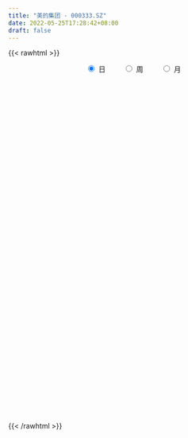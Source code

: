 ```yaml
---
title: "美的集团 - 000333.SZ"
date: 2022-05-25T17:28:42+08:00
draft: false
---
```

{{< rawhtml >}}
    <div style="text-align: center">
        <label style="padding: 1rem;"><input style="margin-right: .5rem" type="radio" name="period" value="D" checked onclick="period_change(this)">日</label>
        <label style="padding: 1rem;"><input style="margin-right: .5rem" type="radio" name="period" value="W" onclick="period_change(this)">周</label>
        <label style="padding: 1rem;"><input style="margin-right: .5rem" type="radio" name="period" value="M" onclick="period_change(this)">月</label>
    </div>
    <div id="chart" style="height: 700px;"></div> 
    <script type="text/javascript">
        const D_v = [304811.13,418092.3,268555.15,225052.69,735330.9300000001,502224.28,360149.44,417467.44,360381.91,296156.6,387415.14,523951.01,473370.82,342846.54,416690.46,283066.03,277274.99,320893.44,251380.05,320755.63,465213.67,445900.3,449701.85,299292.38,388178.63,477386.43,410341.69,434043.58,287028.16,412552.01,306845.68,349799.11,284444.13,446417.83,403184.36,780811.02,410636.62,559597.61,359770.37,290798.3,404955.49,474532.41,334055.15,319702.43,456910.25,305611.68,230947.8,515186.57,428837.59,424513.36,570128.8100000001,618698.75,477829.07,392712.65,419778.74,544452.6,899927.6800000001,426362.29,453382.68,344817.66,513619.21,323715.45,285607.14,305392.65,303013.04,663055.8199999999,414103.11,326173.17,328662.21,301298.22,242164.01,387440.22,253518.79,305609.14,245560.8,453444.2,319641.02,541204.72,427612.83,286807.84,396106.16,389370.22,266823.59,223508.46,210795.81,212937.72,307033.35,396306.58,294662.22,260977.37,239677.87,199430.38,273724.09,332664.6,347514.38,295308.2,218791.16,416133.73,234492.47,215990.19,160558.9,162333.58,204251.07,219018.73,181044.97,302766.09,205973.02,819479.36,430581.06,396448.1,678497.0,277978.6,282021.16,748110.6899999999,339795.98,221362.9,236740.66,186306.32,149609.96,227670.37,237357.91,363320.28,266143.92,214973.17,211401.9,143903.3,194134.31,251029.95,229662.39,224157.18,252709.93,181103.45,140483.78,200021.0,195436.71,180101.01,172928.4,217091.79,281560.18,459961.0,244486.18,587205.74,297742.71,543929.76,253301.23,165669.27,153603.53,204678.41,206579.79,317596.6,224831.08,196541.81,163774.82,275623.36,512720.47,215842.58,218290.08,216733.93,310408.01,613699.22,341889.49,437220.85,352521.63,336945.29,384641.29,267325.85,209969.9,203811.36,213077.18,404010.59,506621.97,302262.21,169130.71,251851.51,179965.04,258965.59,269219.24,212957.84,252227.89,308211.3,400938.08,263156.15,198336.4,226625.61,189392.58,177123.19,153925.11,107090.58,363014.46,195985.6,418996.69,224170.97,483623.95,406334.96,247869.34,262305.56,305204.27,476452.42,577686.7,562758.0699999999,473628.69,356389.96,319186.08,499267.66,529457.8100000001,522664.37,368393.05,306417.15,194039.69,243737.29,236786.7,252163.69,215852.82,252429.58,339002.53,251335.97,457751.7,307531.72,269420.29,226827.29,338124.28,297174.87,211986.59,427416.64,212421.1,154682.05,168494.54,216628.22,279999.54,244698.29,325600.68,632045.89,375710.41,252589.16,575241.01,467907.22,212169.98,215296.84,300571.37,359115.06,225790.89,244320.11,286645.01,228313.67,222697.49,201958.9,266084.69,557831.04,263462.72,221974.39]
const D_histogram = [0.0,0.122625641,0.1577413924,0.1389343555,0.3297420439,0.4835230213,0.5924182301,0.693026728,0.7797050431,0.7587445969,0.6108733502,0.3798096139,0.1516475794,0.0467175614,-0.1336488614,-0.2641074432,-0.4037071963,-0.5286729222,-0.6156506319,-0.6575392421,-0.7446917164,-0.8131054192,-0.7035139192,-0.6970920141,-0.6341054376,-0.6740916274,-0.7060635419,-0.5631628791,-0.4355638542,-0.3270808729,-0.2310535946,-0.2615742186,-0.263279172,-0.1211509574,-0.1519541998,-0.3376878625,-0.3987863194,-0.2902238477,-0.2188350687,-0.2001548306,-0.0682537136,0.1661437446,0.2670465215,0.276464745,0.1865750802,0.160619815,0.113828792,-0.0133895101,-0.0611504703,-0.1617651707,-0.3498530909,-0.645927929,-0.6633947973,-0.6225087892,-0.5336474612,-0.2675484127,0.2411663473,0.5065026797,0.6578371751,0.7627465179,0.9378949983,1.0347060492,0.9920204543,0.8561341087,0.7754934506,0.903609045,0.836619686,0.820616705,0.6019668998,0.43359425,0.2120368581,0.0499620397,-0.145581801,-0.3432245385,-0.4614785333,-0.6305741813,-0.7038104117,-0.5117712381,-0.3608360955,-0.1910617067,0.0605520974,0.2748283964,0.3772619667,0.3778380227,0.3826034717,0.2740011128,0.0272966593,-0.2522537662,-0.4516463086,-0.4055206912,-0.4935440755,-0.4754771888,-0.4099236621,-0.2475473009,-0.0279648534,0.1158323916,0.1615690103,0.3709063505,0.3952739658,0.4266104622,0.3856713858,0.2847440354,0.2619017214,0.1450123567,0.0796341125,-0.0823147902,-0.0778586593,0.2356954816,0.2843938095,0.1460156611,-0.1435404911,-0.2481407894,-0.2607597601,0.0018710953,0.0377927117,-0.03780483,0.0051817418,0.0327991018,0.0275628286,-0.0701677529,-0.0916771688,0.0559010831,0.152901347,0.2242540802,0.2714508296,0.2448928859,0.0918925472,-0.0259728477,-0.1047294414,-0.1820477413,-0.1799679798,-0.2356737446,-0.28074501,-0.3359316681,-0.3778454104,-0.3592419713,-0.3539181043,-0.3666008769,-0.2620723021,-0.0730057542,0.0380492102,0.2519292484,0.3557368653,0.4717308574,0.3999451583,0.2898955523,0.2088343702,0.0380350443,-0.0129412392,0.0847246026,0.1330355623,0.1769322081,0.2121667653,0.2779320668,0.4378863612,0.4368951011,0.4055582601,0.3495380102,0.3886767125,0.4436783094,0.3643290936,0.4651148737,0.4950492259,0.3362025365,0.1227518241,-0.1548572742,-0.3531129583,-0.4042799072,-0.4081522193,-0.2753105929,0.0300581817,0.1339259325,0.1619061259,0.0830497863,0.0617902547,-0.0723665963,-0.2656204015,-0.2860678351,-0.3177332494,-0.1823762293,-0.2827791312,-0.3061494009,-0.3833370167,-0.4784872946,-0.43586615,-0.4549140173,-0.3982603765,-0.3619528522,-0.4817896066,-0.5108722679,-0.6392890624,-0.6941423499,-0.7762874154,-0.6773717744,-0.6613415891,-0.6225669092,-0.6224805819,-0.7741408116,-0.9895001345,-1.0710577162,-1.0881996604,-0.9875598048,-1.020337982,-1.1071690892,-0.9093740337,-0.5976364541,-0.3258262448,-0.1340293356,0.0348822013,0.1352049634,0.1971811921,0.163139344,0.1469091246,0.0874756774,0.2272413321,0.3340449392,0.5159366581,0.619947544,0.635093639,0.6139975202,0.4677836907,0.5082086394,0.4740755973,0.586649192,0.6422620648,0.5933380563,0.5317970035,0.4981852042,0.368471823,0.3421134295,0.1998957798,-0.0960089021,-0.1795879253,-0.1974086314,0.0590289463,0.3333900223,0.4691876048,0.4244324973,0.4006299716,0.380083943,0.2966957752,0.3186515249,0.2720168324,0.3118509937,0.2786387686,0.1975575663,0.2108885379,0.0480049156,-0.0847948204,-0.1832874168]
const D_fast = [0.0,0.1532820513,0.2278331507,0.2437597027,0.517002902,0.7916646349,1.0486644012,1.3225295811,1.604134157,1.77285986,1.7777069508,1.6415956179,1.4513454783,1.3580948507,1.1443162125,0.9478307699,0.7073042178,0.4501702613,0.2092798936,0.0030064729,-0.2703189306,-0.5420089882,-0.6082959679,-0.7761470664,-0.8716868493,-1.0801959459,-1.2886837459,-1.2865738029,-1.2678657415,-1.2411529784,-1.2028890988,-1.2988032774,-1.3663280239,-1.2544875486,-1.3232793409,-1.5934349692,-1.754230006,-1.7182234963,-1.7015434844,-1.7329019539,-1.6180642653,-1.342130871,-1.1744664637,-1.0959320539,-1.1391779488,-1.1249782601,-1.1433120851,-1.2738777647,-1.3369263426,-1.4779823356,-1.7535335286,-2.2110903489,-2.3944059165,-2.5091471057,-2.553697643,-2.3544856977,-1.7854793509,-1.3935173486,-1.0777235594,-0.7821275871,-0.3725053571,-0.0170177939,0.1883017247,0.2664489063,0.3796816109,0.7336994665,0.875865029,1.0650162243,0.996858144,0.9368840567,0.7683358793,0.6187515708,0.3868122799,0.1033634077,-0.1302602204,-0.4569994137,-0.7061882471,-0.6420918829,-0.5813657642,-0.4593568021,-0.1926049736,0.0903784244,0.2871274865,0.382163048,0.482579365,0.4424772843,0.2025969957,-0.1400168714,-0.452320991,-0.5075755463,-0.7189849496,-0.8197873601,-0.8567147488,-0.7562252129,-0.5436339787,-0.3708786359,-0.2847497646,0.0173141632,0.14050027,0.278489382,0.3339681519,0.3042268104,0.3468599268,0.2662236513,0.2207539351,0.0382263349,0.023217801,0.3956958123,0.5154925925,0.4136183594,0.0881770844,-0.0784584112,-0.1562673219,0.1068313073,0.1522011016,0.0671523524,0.1114343596,0.1472514952,0.148905929,0.0336334093,-0.0107952988,0.1507582239,0.2859838246,0.4134000779,0.5284595347,0.5631248124,0.4330976105,0.3087390037,0.2038000496,0.0809698144,0.038057581,-0.07656662,-0.1918241378,-0.330993713,-0.4673688078,-0.5385758616,-0.6217315206,-0.7260645126,-0.6870540132,-0.5162389039,-0.395671637,-0.1188092867,0.0739325466,0.307859253,0.3360598435,0.2984841256,0.269631536,0.1083409711,0.0541293779,0.1729763703,0.2545462206,0.3426759184,0.430952167,0.5662004851,0.8356263699,0.9438588851,1.0139116091,1.0452758618,1.1815837422,1.3475049164,1.359237974,1.5763024725,1.7299991312,1.6552030759,1.4724403195,1.1561169027,0.869582979,0.7173460533,0.6114356863,0.6754496645,0.9883329846,1.1256822184,1.1941389433,1.1360450504,1.1302330824,0.9779845823,0.7183256767,0.6263612843,0.5152625577,0.6050255205,0.4339278359,0.3340202159,0.1609983459,-0.0537737556,-0.1201191485,-0.2528955201,-0.2958069734,-0.3499876623,-0.5902718183,-0.7470725466,-1.0353116067,-1.2637004817,-1.539917401,-1.6103447036,-1.7596499156,-1.8765169629,-2.0320507811,-2.3772462138,-2.8399805703,-3.189302581,-3.4784944403,-3.6247445359,-3.9126072086,-4.2762305881,-4.305779041,-4.1434505749,-3.9530969268,-3.7948073515,-3.6171752643,-3.4830512614,-3.3717797347,-3.3650367467,-3.344539685,-3.3821042128,-3.1855282251,-2.9952133832,-2.6843374998,-2.4253397279,-2.2514202231,-2.1190169618,-2.1482848687,-1.9808077602,-1.8964219029,-1.6371860102,-1.4210076212,-1.3215971156,-1.2501889176,-1.1592544158,-1.1968498413,-1.1376798774,-1.2299235822,-1.5498304896,-1.6783064941,-1.7454793581,-1.4742845438,-1.1165759622,-0.8634814785,-0.8021284617,-0.7257734945,-0.6512985373,-0.6605127613,-0.5588941305,-0.5375246148,-0.4197277051,-0.383280238,-0.4149720488,-0.3489189427,-0.499801336,-0.6537997771,-0.7981142278]
const D_slow = [0.0,0.0306564103,0.0700917583,0.1048253472,0.1872608582,0.3081416135,0.456246171,0.6295028531,0.8244291138,1.0141152631,1.1668336006,1.2617860041,1.2996978989,1.3113772893,1.2779650739,1.2119382131,1.111011414,0.9788431835,0.8249305255,0.660545715,0.4743727859,0.2710964311,0.0952179513,-0.0790550523,-0.2375814117,-0.4061043185,-0.582620204,-0.7234109238,-0.8323018873,-0.9140721055,-0.9718355042,-1.0372290588,-1.1030488518,-1.1333365912,-1.1713251411,-1.2557471068,-1.3554436866,-1.4279996485,-1.4827084157,-1.5327471233,-1.5498105517,-1.5082746156,-1.4415129852,-1.372396799,-1.3257530289,-1.2855980752,-1.2571408772,-1.2604882547,-1.2757758723,-1.3162171649,-1.4036804377,-1.5651624199,-1.7310111192,-1.8866383165,-2.0200501818,-2.086937285,-2.0266456982,-1.9000200283,-1.7355607345,-1.544874105,-1.3104003554,-1.0517238431,-0.8037187296,-0.5896852024,-0.3958118397,-0.1699095785,0.039245343,0.2443995193,0.3948912442,0.5032898067,0.5562990212,0.5687895311,0.5323940809,0.4465879463,0.3312183129,0.1735747676,-0.0023778353,-0.1303206449,-0.2205296687,-0.2682950954,-0.2531570711,-0.184449972,-0.0901344803,0.0043250254,0.0999758933,0.1684761715,0.1753003363,0.1122368948,-0.0006746824,-0.1020548552,-0.225440874,-0.3443101713,-0.4467910868,-0.508677912,-0.5156691253,-0.4867110275,-0.4463187749,-0.3535921873,-0.2547736958,-0.1481210803,-0.0517032338,0.019482775,0.0849582054,0.1212112946,0.1411198227,0.1205411251,0.1010764603,0.1600003307,0.2310987831,0.2676026983,0.2317175756,0.1696823782,0.1044924382,0.104960212,0.1144083899,0.1049571824,0.1062526179,0.1144523933,0.1213431005,0.1038011622,0.08088187,0.0948571408,0.1330824776,0.1891459976,0.257008705,0.3182319265,0.3412050633,0.3347118514,0.308529491,0.2630175557,0.2180255608,0.1591071246,0.0889208721,0.0049379551,-0.0895233975,-0.1793338903,-0.2678134164,-0.3594636356,-0.4249817111,-0.4432331497,-0.4337208471,-0.370738535,-0.2818043187,-0.1638716044,-0.0638853148,0.0085885733,0.0607971658,0.0703059269,0.0670706171,0.0882517677,0.1215106583,0.1657437103,0.2187854017,0.2882684184,0.3977400087,0.5069637839,0.608353349,0.6957378515,0.7929070297,0.903826607,0.9949088804,1.1111875988,1.2349499053,1.3190005394,1.3496884954,1.3109741769,1.2226959373,1.1216259605,1.0195879057,0.9507602574,0.9582748029,0.991756286,1.0322328175,1.052995264,1.0684428277,1.0503511786,0.9839460783,0.9124291195,0.8329958071,0.7874017498,0.716706967,0.6401696168,0.5443353626,0.4247135389,0.3157470015,0.2020184971,0.102453403,0.01196519,-0.1084822117,-0.2362002787,-0.3960225443,-0.5695581318,-0.7636299856,-0.9329729292,-1.0983083265,-1.2539500538,-1.4095701992,-1.6031054021,-1.8504804358,-2.1182448648,-2.3902947799,-2.6371847311,-2.8922692266,-3.1690614989,-3.3964050073,-3.5458141208,-3.627270682,-3.6607780159,-3.6520574656,-3.6182562248,-3.5689609268,-3.5281760908,-3.4914488096,-3.4695798902,-3.4127695572,-3.3292583224,-3.2002741579,-3.0452872719,-2.8865138621,-2.7330144821,-2.6160685594,-2.4890163995,-2.3704975002,-2.2238352022,-2.063269686,-1.9149351719,-1.7819859211,-1.65743962,-1.5653216643,-1.4797933069,-1.429819362,-1.4538215875,-1.4987185688,-1.5480707267,-1.5333134901,-1.4499659845,-1.3326690833,-1.226560959,-1.1264034661,-1.0313824803,-0.9572085365,-0.8775456553,-0.8095414472,-0.7315786988,-0.6619190066,-0.6125296151,-0.5598074806,-0.5478062517,-0.5690049568,-0.614826811]
const D_data = [['2021-05-14', 73.8188, 74.9364, 72.1719, 75.0639],['2021-05-17', 75.4854, 76.8579, 75.3678, 77.7892],['2021-05-18', 78.2303, 76.3089, 75.6815, 78.4264],['2021-05-19', 75.5344, 75.8089, 74.9952, 76.2305],['2021-05-20', 77.4461, 79.1126, 76.0442, 79.2695],['2021-05-21', 79.5048, 79.9459, 79.2793, 81.4654],['2021-05-24', 81.0047, 80.5831, 79.3577, 81.3674],['2021-05-25', 81.338, 81.6419, 80.7204, 82.5438],['2021-05-26', 82.2497, 82.6712, 80.8282, 83.3182],['2021-05-27', 83.3182, 82.2497, 81.7889, 83.3575],['2021-05-28', 81.6419, 80.9066, 80.3871, 81.6517],['2021-05-31', 81.0733, 79.4067, 78.1715, 81.0733],['2021-06-01', 79.3185, 78.5931, 77.7598, 79.3185],['2021-06-02', 79.4, 79.5, 78.5, 79.5],['2021-06-03', 79.5, 77.93, 77.48, 79.84],['2021-06-04', 77.41, 77.73, 76.53, 78.5],['2021-06-07', 77.75, 76.78, 76.15, 77.77],['2021-06-08', 76.9, 76.02, 75.63, 77.3],['2021-06-09', 76.27, 75.59, 75.2, 76.62],['2021-06-10', 75.7, 75.4, 74.9, 75.94],['2021-06-11', 75.4, 74.0, 73.51, 75.6],['2021-06-15', 73.87, 73.24, 72.0, 74.5],['2021-06-16', 73.9, 75.0, 73.2, 75.26],['2021-06-17', 75.2, 73.46, 73.3, 75.33],['2021-06-18', 73.33, 73.8, 72.16, 74.21],['2021-06-21', 73.82, 72.0, 71.17, 73.83],['2021-06-22', 71.9, 71.28, 70.88, 72.88],['2021-06-23', 71.21, 73.17, 70.7, 73.29],['2021-06-24', 74.5, 73.2, 72.71, 74.5],['2021-06-25', 73.57, 73.17, 72.58, 73.78],['2021-06-28', 73.18, 73.21, 72.5, 73.9],['2021-06-29', 73.78, 71.46, 71.24, 73.8],['2021-06-30', 71.1, 71.37, 70.85, 71.9],['2021-07-01', 71.3, 73.24, 70.56, 73.39],['2021-07-02', 72.63, 71.1, 70.66, 72.75],['2021-07-05', 70.28, 68.2, 66.78, 70.37],['2021-07-06', 67.66, 68.61, 66.81, 69.35],['2021-07-07', 68.95, 70.39, 68.61, 71.95],['2021-07-08', 70.0, 70.0, 68.86, 70.79],['2021-07-09', 69.55, 69.2, 68.71, 70.58],['2021-07-12', 69.64, 70.7, 68.92, 71.5],['2021-07-13', 70.78, 72.8, 70.58, 73.33],['2021-07-14', 72.45, 72.0, 71.56, 72.8],['2021-07-15', 72.0, 71.17, 70.61, 72.35],['2021-07-16', 71.3, 69.7, 68.8, 71.3],['2021-07-19', 69.79, 70.14, 68.6, 70.3],['2021-07-20', 69.66, 69.61, 69.01, 70.22],['2021-07-21', 69.72, 67.99, 67.81, 69.92],['2021-07-22', 67.99, 68.3, 66.98, 69.89],['2021-07-23', 68.3, 66.96, 66.51, 68.88],['2021-07-26', 65.58, 64.68, 63.87, 66.07],['2021-07-27', 64.67, 61.4, 61.4, 64.98],['2021-07-28', 61.4, 63.28, 61.11, 63.8],['2021-07-29', 64.5, 63.3, 62.63, 64.5],['2021-07-30', 63.09, 63.51, 61.96, 64.08],['2021-08-02', 63.5, 66.08, 62.58, 66.66],['2021-08-03', 65.5, 70.92, 65.18, 72.26],['2021-08-04', 70.4, 69.99, 69.73, 71.68],['2021-08-05', 69.45, 69.9, 69.09, 71.61],['2021-08-06', 70.0, 70.35, 68.05, 71.05],['2021-08-09', 69.6, 72.47, 69.37, 73.5],['2021-08-10', 72.1, 72.85, 70.83, 72.85],['2021-08-11', 72.34, 71.93, 71.87, 73.55],['2021-08-12', 71.5, 70.92, 70.6, 72.47],['2021-08-13', 70.92, 71.61, 69.8, 71.98],['2021-08-16', 71.61, 74.99, 71.45, 75.45],['2021-08-17', 74.98, 73.4, 73.11, 75.5],['2021-08-18', 73.39, 74.5, 72.7, 75.0],['2021-08-19', 74.96, 71.94, 71.87, 75.28],['2021-08-20', 70.99, 72.0, 69.79, 72.49],['2021-08-23', 71.7, 70.61, 70.13, 72.55],['2021-08-24', 70.2, 70.5, 68.18, 71.15],['2021-08-25', 70.1, 69.15, 69.0, 70.7],['2021-08-26', 69.14, 67.93, 67.51, 69.65],['2021-08-27', 67.93, 67.8, 67.38, 68.98],['2021-08-30', 67.95, 65.98, 65.31, 68.11],['2021-08-31', 65.9, 66.0, 65.26, 67.89],['2021-09-01', 66.51, 69.15, 65.18, 69.85],['2021-09-02', 69.58, 69.19, 67.85, 69.58],['2021-09-03', 68.97, 70.04, 68.2, 70.13],['2021-09-06', 70.12, 72.12, 70.11, 73.24],['2021-09-07', 72.7, 73.02, 71.81, 73.93],['2021-09-08', 73.0, 72.72, 72.21, 73.65],['2021-09-09', 72.72, 72.02, 71.23, 73.35],['2021-09-10', 72.02, 72.4, 71.1, 73.0],['2021-09-13', 72.32, 70.98, 70.73, 72.69],['2021-09-14', 71.0, 68.43, 68.21, 71.4],['2021-09-15', 68.01, 66.52, 65.8, 68.42],['2021-09-16', 66.52, 65.95, 65.8, 67.18],['2021-09-17', 66.36, 68.26, 66.09, 68.28],['2021-09-22', 67.0, 66.08, 65.88, 67.3],['2021-09-23', 66.76, 66.79, 66.0, 67.1],['2021-09-24', 66.5, 67.2, 66.09, 68.2],['2021-09-27', 67.19, 68.7, 66.77, 70.39],['2021-09-28', 68.07, 70.27, 67.31, 70.5],['2021-09-29', 69.95, 70.27, 69.28, 70.9],['2021-09-30', 70.27, 69.6, 69.5, 71.13],['2021-10-08', 70.2, 72.5, 69.75, 72.58],['2021-10-11', 72.7, 71.08, 71.08, 73.1],['2021-10-12', 71.11, 71.62, 70.08, 72.58],['2021-10-13', 72.0, 71.0, 70.25, 72.22],['2021-10-14', 71.03, 70.13, 69.65, 71.62],['2021-10-15', 71.0, 71.0, 70.36, 71.78],['2021-10-18', 71.0, 69.62, 69.0, 71.0],['2021-10-19', 69.31, 69.88, 69.05, 70.46],['2021-10-20', 70.0, 68.07, 68.02, 70.5],['2021-10-21', 68.28, 69.68, 68.04, 69.79],['2021-10-22', 69.97, 74.5, 69.95, 75.0],['2021-10-25', 73.99, 72.4, 71.6, 74.3],['2021-10-26', 71.75, 70.02, 70.02, 71.98],['2021-10-27', 69.06, 67.0, 67.0, 69.45],['2021-10-28', 66.5, 68.12, 66.04, 68.35],['2021-10-29', 67.43, 68.77, 67.3, 69.5],['2021-11-01', 71.27, 72.81, 70.65, 73.92],['2021-11-02', 72.81, 70.81, 70.38, 73.39],['2021-11-03', 70.03, 69.32, 69.32, 71.5],['2021-11-04', 70.0, 70.72, 69.49, 71.24],['2021-11-05', 70.31, 70.75, 69.79, 71.81],['2021-11-08', 70.63, 70.44, 69.8, 70.96],['2021-11-09', 70.35, 69.0, 68.37, 70.35],['2021-11-10', 68.69, 69.58, 68.02, 69.8],['2021-11-11', 69.19, 72.04, 68.9, 72.36],['2021-11-12', 71.88, 72.17, 71.6, 73.88],['2021-11-15', 72.0, 72.48, 71.5, 73.0],['2021-11-16', 73.0, 72.73, 72.39, 73.5],['2021-11-17', 72.25, 72.11, 71.52, 73.2],['2021-11-18', 71.83, 70.22, 69.98, 71.84],['2021-11-19', 70.22, 70.0, 69.31, 70.5],['2021-11-22', 69.73, 69.95, 69.5, 70.28],['2021-11-23', 69.94, 69.47, 69.02, 69.94],['2021-11-24', 70.15, 70.15, 69.02, 70.37],['2021-11-25', 70.0, 69.14, 69.08, 70.0],['2021-11-26', 69.0, 68.81, 68.58, 69.45],['2021-11-29', 67.99, 68.17, 67.72, 68.58],['2021-11-30', 67.86, 67.78, 67.67, 69.15],['2021-12-01', 67.67, 68.16, 67.2, 68.2],['2021-12-02', 67.38, 67.74, 67.11, 67.97],['2021-12-03', 67.71, 67.16, 66.68, 67.71],['2021-12-06', 67.16, 68.57, 67.11, 68.78],['2021-12-07', 69.1, 70.23, 69.1, 70.4],['2021-12-08', 70.39, 69.99, 69.0, 70.45],['2021-12-09', 71.5, 72.22, 70.88, 72.75],['2021-12-10', 71.66, 71.9, 70.7, 72.4],['2021-12-13', 72.75, 72.95, 72.52, 75.27],['2021-12-14', 72.25, 71.05, 71.05, 72.48],['2021-12-15', 70.99, 70.35, 70.18, 71.41],['2021-12-16', 70.45, 70.4, 69.82, 70.88],['2021-12-17', 70.09, 68.7, 68.7, 70.26],['2021-12-20', 68.88, 69.62, 68.81, 70.34],['2021-12-21', 69.61, 71.65, 69.5, 72.13],['2021-12-22', 71.45, 71.53, 70.03, 71.9],['2021-12-23', 71.09, 71.87, 71.0, 72.87],['2021-12-24', 71.33, 72.16, 70.83, 72.25],['2021-12-27', 72.2, 73.05, 71.9, 74.0],['2021-12-28', 73.05, 75.18, 73.05, 75.46],['2021-12-29', 75.0, 74.01, 73.75, 75.55],['2021-12-30', 74.0, 73.96, 73.18, 74.5],['2021-12-31', 73.9, 73.81, 72.78, 74.44],['2022-01-04', 74.0, 75.36, 73.6, 75.5],['2022-01-05', 75.4, 76.27, 74.74, 79.83],['2022-01-06', 75.81, 74.98, 74.8, 78.19],['2022-01-07', 75.48, 77.78, 75.01, 78.48],['2022-01-10', 78.2, 77.8, 77.0, 80.88],['2022-01-11', 77.02, 75.6, 75.5, 78.82],['2022-01-12', 76.09, 74.28, 73.03, 76.32],['2022-01-13', 74.58, 72.32, 72.2, 75.36],['2022-01-14', 72.1, 72.0, 71.4, 72.85],['2022-01-17', 72.1, 73.03, 71.72, 73.44],['2022-01-18', 72.81, 73.3, 72.02, 73.68],['2022-01-19', 73.7, 75.23, 73.46, 76.19],['2022-01-20', 75.19, 78.62, 75.11, 78.8],['2022-01-21', 78.12, 77.41, 76.63, 78.82],['2022-01-24', 76.8, 77.08, 76.5, 79.03],['2022-01-25', 76.8, 75.85, 75.22, 78.8],['2022-01-26', 76.47, 76.51, 75.54, 77.53],['2022-01-27', 75.75, 74.82, 74.51, 76.77],['2022-01-28', 74.83, 73.2, 73.03, 76.0],['2022-02-07', 74.5, 74.7, 73.38, 75.64],['2022-02-08', 74.4, 74.3, 73.0, 74.9],['2022-02-09', 74.6, 76.59, 73.9, 77.07],['2022-02-10', 76.1, 73.65, 73.5, 76.61],['2022-02-11', 73.15, 74.14, 72.48, 74.6],['2022-02-14', 73.5, 73.0, 71.6, 73.53],['2022-02-15', 72.72, 72.03, 71.9, 73.3],['2022-02-16', 72.18, 73.3, 71.8, 73.49],['2022-02-17', 73.01, 72.27, 72.11, 73.8],['2022-02-18', 71.79, 73.0, 71.31, 73.14],['2022-02-21', 72.8, 72.7, 72.0, 72.82],['2022-02-22', 72.1, 70.17, 69.25, 72.15],['2022-02-23', 70.05, 70.48, 69.7, 70.64],['2022-02-24', 69.52, 68.3, 67.46, 69.76],['2022-02-25', 68.75, 68.12, 67.81, 68.95],['2022-02-28', 67.5, 66.72, 65.5, 67.62],['2022-03-01', 66.61, 68.33, 65.68, 68.39],['2022-03-02', 67.5, 66.92, 66.2, 67.5],['2022-03-03', 67.25, 66.67, 65.95, 67.25],['2022-03-04', 65.95, 65.6, 65.09, 66.33],['2022-03-07', 64.58, 62.51, 62.04, 64.58],['2022-03-08', 61.9, 59.76, 59.7, 63.0],['2022-03-09', 59.28, 59.52, 56.61, 60.01],['2022-03-10', 61.21, 58.87, 58.12, 61.39],['2022-03-11', 58.3, 59.38, 57.33, 59.67],['2022-03-14', 58.02, 56.69, 56.69, 59.09],['2022-03-15', 56.2, 54.4, 54.28, 57.23],['2022-03-16', 56.2, 56.99, 54.25, 57.31],['2022-03-17', 59.44, 58.7, 57.61, 59.68],['2022-03-18', 58.7, 58.9, 57.65, 59.01],['2022-03-21', 59.03, 58.45, 58.0, 59.55],['2022-03-22', 58.1, 58.58, 58.02, 58.94],['2022-03-23', 58.73, 58.0, 57.93, 58.86],['2022-03-24', 57.5, 57.58, 57.11, 57.82],['2022-03-25', 57.59, 56.09, 56.05, 57.92],['2022-03-28', 55.87, 55.8, 54.8, 56.16],['2022-03-29', 56.11, 54.65, 54.46, 56.23],['2022-03-30', 54.99, 57.0, 54.95, 57.0],['2022-03-31', 56.9, 57.0, 56.22, 57.2],['2022-04-01', 56.5, 58.6, 55.81, 59.24],['2022-04-06', 58.05, 58.41, 57.9, 59.18],['2022-04-07', 57.65, 57.7, 57.61, 59.12],['2022-04-08', 57.7, 57.33, 56.84, 57.92],['2022-04-11', 57.45, 55.36, 55.27, 57.47],['2022-04-12', 55.74, 57.44, 55.29, 57.5],['2022-04-13', 56.98, 56.57, 56.43, 57.45],['2022-04-14', 57.02, 58.72, 57.02, 59.08],['2022-04-15', 58.32, 58.65, 58.16, 59.3],['2022-04-18', 58.5, 57.57, 57.53, 58.5],['2022-04-19', 57.65, 57.3, 57.06, 58.15],['2022-04-20', 57.75, 57.56, 57.0, 58.89],['2022-04-21', 57.1, 56.03, 55.6, 57.99],['2022-04-22', 55.6, 56.97, 54.68, 57.52],['2022-04-25', 56.55, 55.07, 55.03, 57.49],['2022-04-26', 55.07, 51.79, 51.51, 55.47],['2022-04-27', 50.73, 53.1, 50.5, 53.35],['2022-04-28', 53.5, 53.28, 52.07, 53.7],['2022-04-29', 54.0, 57.09, 53.28, 57.29],['2022-05-05', 58.05, 58.7, 57.85, 59.38],['2022-05-06', 57.6, 58.2, 57.39, 58.5],['2022-05-09', 57.25, 56.36, 55.77, 57.52],['2022-05-10', 55.23, 56.6, 55.0, 56.89],['2022-05-11', 56.48, 56.68, 56.0, 57.5],['2022-05-12', 56.58, 55.74, 55.28, 56.58],['2022-05-13', 56.52, 57.01, 56.2, 57.17],['2022-05-16', 57.52, 56.2, 55.55, 58.75],['2022-05-17', 56.0, 57.39, 55.7, 57.5],['2022-05-18', 57.5, 56.63, 55.92, 57.67],['2022-05-19', 55.79, 55.82, 55.33, 56.19],['2022-05-20', 55.9, 56.9, 55.36, 57.12],['2022-05-23', 56.35, 54.31, 54.09, 56.5],['2022-05-24', 54.06, 53.79, 53.55, 54.69],['2022-05-25', 53.5, 53.4, 53.0, 53.8]]
const W_v = [2022415.1500000001,1121063.6899999999,2210182.77,2097691.7800000003,2730427.2900000005,2530305.6699999999,2325642.6400000001,1917851.72,1912900.9299999999,1980704.4199999999,1594961.6700000002,1391359.76,1208145.51,1381414.74,1512953.5800000001,1059481.28,1420187.8500000001,1741484.1000000001,1232427.0899999999,1616956.7399999998,1304667.3899999999,1484523.4000000001,1559948.97,2641014.79,1969665.1400000001,2603656.6000000001,1720382.99,1864204.3300000001,1691101.1699999999,1523519.3799999999,1697622.3199999998,1535504.8200000001,1833841.29,1608288.28,1787181.1000000001,1635603.8500000001,3011950.7899999996,853056.5,432028.98,1646644.1800000002,1383374.73,1636289.46,1557492.6099999999,2083428.0799999998,1100574.9099999999,1742115.8799999999,2038303.3800000001,1761284.9399999999,917595.5,1279155.1899999999,1322929.8399999999,1235906.2,1496941.0499999998,1789104.3200000001,2192909.6000000001,1553676.3199999998,1653678.7400000002,3072904.5499999998,1909370.5700000001,1828185.3499999999,2182647.1200000001,2228807.77,2083998.1000000001,1567488.3200000001,1454765.4199999999,1603477.4300000002,1172230.6600000001,3359633.0999999996,1529509.3599999999,1209636.75,1119884.23,916047.15,1371577.8899999999,1942530.2,1281727.51,950725.3900000001,628975.86,1847648.1299999999,1519753.3300000001,1218182.2,1705514.1899999999,1670664.3700000001,1409708.4199999999,2149388.6699999999,2143045.8500000001,2067637.9899999998,1589168.51,1420623.5,2447422.8799999999,2319977.9699999997,1712055.1899999999,1780451.0800000001,907442.39,1381087.2,1524250.7799999998,1417598.23,806992.8400000001,1168466.5699999998,1587674.74,1424787.7,2178763.4700000002,1148530.02,1116575.3900000001,809866.62,1357481.26,1056656.77,1152959.0499999998,999933.34,1248909.6799999999,1691490.72,935686.9099999999,1149239.01,1152260.3899999999,163708.44,1000349.8199999999,1004245.6299999999,821241.97,1956656.8900000001,1505521.8899999999,1378009.3299999998,978202.9500000002,1115592.1200000001,1106648.3799999999,966873.77,1024952.86,900678.4000000001,1014090.3,1343960.9500000002,1073858.51,1486485.55,2195906.25,1603618.1899999999,1562626.3,1729518.0800000001,1678979.5700000001,1720719.5999999999,2381755.5600000001,1779363.9700000002,1261692.6399999999,1228614.3700000001,1646415.26,1030788.6900000002,1013628.79,951941.75,1298653.9199999999,1140938.6699999999,990398.29,950054.6200000001,1176290.9100000001,1315880.3300000001,601263.55,1740982.49,1960046.1699999999,1895052.8199999998,2129753.5899999999,1456057.1699999999,1299577.49,1028315.87,1036992.3400000001,1257417.9199999999,1331912.21,1415706.0599999998,1290571.54,798595.7200000001,629187.46,251587.47,1053192.1500000001,883769.5699999998,1216253.3700000001,2087687.52,1663439.8299999998,1766702.5,1853646.8600000001,1485012.49,1508373.5499999998,1594849.6399999999,1399805.52,1111653.75,1832269.1899999999,1771928.6299999999,1748930.6700000002,1751335.9100000001,1662949.5700000001,1451357.1699999999,1634306.1699999999,3529780.96,2030669.3999999999,2262186.1399999997,1863055.0100000002,1477511.4299999999,1563602.3399999999,1061942.6799999999,1005026.4299999999,1433417.8400000001,1667592.1000000001,928454.6000000001,1730503.6000000001,2149255.3499999996,1821570.5300000003,2039924.8600000001,1635517.7799999998,1583073.1599999997,2021351.8699999999,1790691.1099999999,2401613.9199999999,1990155.7299999997,1905097.0,2479148.0200000005,2668942.9100000001,1731347.4900000002,2033292.5299999998,1434292.9600000002,2028710.6100000001,1486604.24,1471917.2399999998,712832.3400000001,1194278.3399999999,416133.73,977626.21,1728282.1699999999,2065525.9199999997,1732316.5499999998,1244102.4399999999,1015442.6299999999,1028116.73,965578.91,1870955.8099999998,1321182.2,1109324.1000000001,1439210.4199999999,1703217.5699999998,1551403.96,1629783.3100000001,1129132.0899999999,1437491.2600000002,945402.89,1309258.3,1705338.0800000001,2446915.8399999999,2238968.9699999997,1233144.52,1516372.6000000001,803779.3,1487123.48,1064502.6399999999,2161187.1499999999,680077.2,1345094.27,1205699.76,1043268.15]
const W_histogram = [0.0,0.041768661,0.2924971713,0.361618629,0.6988359234,0.7868405032,0.7139852712,0.6556149095,0.5609064116,0.4337639572,0.2078444645,0.0555336746,-0.0833899751,-0.0161650266,-0.0454112902,-0.0632877713,-0.0213280427,0.1157373542,0.1900987449,0.4180746942,0.5246450185,0.729331561,0.8003876485,0.9457342142,0.9828377627,0.9595072393,0.6670287386,0.4151644443,0.3994223634,0.5089686109,0.4563445064,0.5172829389,0.6630105014,0.5353984998,0.6167011364,0.4792515534,-0.1268283921,-0.2485155911,-0.3096933282,-0.4427423285,-0.3216231874,-0.273646105,-0.4607858155,-0.683491381,-0.9042288343,-1.1199665813,-1.2160260287,-1.2176642208,-1.1388611871,-0.8885424189,-0.6907810575,-0.7389132965,-0.6485228809,-0.4181929249,-0.1640882053,-0.1602678397,-0.241928951,-0.5735403109,-0.7309415667,-0.8707233373,-0.8779771023,-1.1517315733,-1.0764107389,-1.1968639431,-1.1864712738,-1.0942751741,-1.0433515342,-0.9010807003,-0.8191318496,-0.5732614881,-0.4943922464,-0.4680141916,-0.4166892593,-0.2636302936,-0.2382154686,-0.247895035,-0.2078716556,0.0231134195,0.325418144,0.5122139837,0.7664015917,0.967634259,1.0831566258,1.2919309501,1.2051869789,1.2258353566,1.2232672055,1.1714447063,1.3730793628,1.2878181592,1.3892628883,1.0354306712,0.9311445512,0.7088536743,0.4653692438,0.3401028086,0.2008807582,0.1773232829,0.2325748258,0.2247506301,0.4002494607,0.4429590255,0.2956398107,0.2208365792,0.1023162723,-0.0894132538,-0.278388006,-0.2827109743,-0.2557063535,-0.1550732719,-0.1070251725,-0.1727962212,-0.304839943,-0.4001464332,-0.3422528449,-0.317901087,-0.2286262356,0.1371877733,0.3912583255,0.3295938768,0.2095690023,0.0216309336,0.0037733578,0.1117174604,0.1220392946,0.0703541424,0.0834723705,0.1771415683,0.2300987058,-0.0826301497,-0.428890297,-0.5833260147,-0.6306386199,-0.7147173003,-0.5733540292,-0.7018872013,-0.9272841268,-1.0014890722,-1.0642998356,-0.9942478128,-0.8478144397,-0.5916294581,-0.289699366,0.076904487,0.3452548726,0.5097515436,0.704758194,0.8841357464,1.0139191758,1.025926829,0.9699093167,1.0446523126,1.0899466442,1.0800220608,1.1649210482,1.4679462676,1.4849261023,1.4866372347,1.2156644096,1.0079363075,0.6989161458,0.270942665,0.2100280664,0.1266355199,0.1758824204,0.2108070116,0.2732381379,0.2801933513,0.4046513809,1.1902770194,1.6025543406,1.7987192515,1.5409996609,1.2809359404,0.7223046847,0.6085348353,0.7143548626,0.9869208743,1.3293189236,1.200890617,1.0441156723,0.5550922548,0.2050138318,0.5192122485,0.0446825855,-0.636044507,-1.3256721705,-1.9791976085,-2.3905295544,-2.788827256,-2.6262066863,-2.8502809127,-2.9162238134,-2.5907989075,-2.5098271688,-2.6681879516,-2.5586493783,-2.0464943145,-1.5625556321,-1.3821427364,-1.4335979779,-1.399142494,-1.3368987118,-1.3493510578,-1.3940442705,-1.3002628397,-1.3284100313,-1.4737870252,-1.0249776664,-0.5810375739,-0.2176185817,-0.2161467595,-0.0301351696,0.2695181405,0.2092624564,0.1226629429,0.2446208603,0.5222565908,0.6009259857,0.8684818435,0.649385874,0.6273054461,0.6927003877,0.5788108678,0.4197416812,0.2103806228,0.3877880179,0.2907182998,0.451063235,0.6478071055,1.0036319814,0.816003119,1.0098436189,0.8163927217,0.7171363401,0.5477471999,0.1033533748,-0.3397380772,-0.9941366652,-1.3780945882,-1.7179720331,-1.6689781739,-1.6162424844,-1.3949544872,-1.2678950595,-1.0887953546,-0.8208054426,-0.65605919,-0.4942419653,-0.5579587277]
const W_fast = [0.0,0.0522108262,0.3760636294,0.5355897443,1.0475160196,1.3322307251,1.4378718109,1.5434051766,1.5889232816,1.5702218165,1.3962634399,1.2578360686,1.0980649251,1.161248617,1.1206495309,1.086951107,1.1235788249,1.2895785603,1.4114646373,1.7439592601,1.9816908391,2.3687102717,2.6398632715,3.0216433906,3.3044563799,3.5210026662,3.3952813502,3.247208167,3.3313216769,3.5681100772,3.6295720993,3.8198312665,4.1313114543,4.1375490777,4.3730269984,4.3553903037,3.7176032603,3.5337871634,3.3951860943,3.1514515119,3.1921648561,3.1717304123,2.8693942479,2.4758158371,2.0290211752,1.5332917829,1.1332258284,0.8271715811,0.621259318,0.6494424815,0.6745085785,0.4416480154,0.3699077108,0.4956894356,0.7087721039,0.6725255094,0.5303821604,0.0553857228,-0.2847509246,-0.6422135296,-0.8689615702,-1.4306489345,-1.6244307848,-2.0440999748,-2.330325124,-2.5116978178,-2.7216120614,-2.8046114026,-2.9274455144,-2.8248905248,-2.8696193447,-2.9602448378,-3.0130922203,-2.925940828,-2.9600798702,-3.0317331953,-3.0436777299,-2.8069142999,-2.4232550394,-2.1084057038,-1.6626176978,-1.2194764658,-0.8331649425,-0.3014078808,-0.0868551072,0.2402521097,0.5435007599,0.7845394373,1.3294439345,1.5661372707,2.0148977219,1.9199231726,2.0484231904,2.0033457321,1.8762036126,1.8359628794,1.7469610187,1.767734364,1.8811296133,1.9294930752,2.2050542709,2.3585035922,2.28509433,2.2655002433,2.1725590045,1.958476165,1.6999044113,1.6249036993,1.5879817318,1.6498464954,1.6711383017,1.5621681977,1.3539144901,1.1585713917,1.1309017687,1.0757782549,1.1078965473,1.5080074996,1.8598926331,1.8806266536,1.8129940298,1.6304636945,1.6135494581,1.7494229257,1.7902545836,1.756157967,1.7901442877,1.9280988776,2.0385806916,1.7051942986,1.2517115771,0.9514443556,0.7464720955,0.48371409,0.4817388539,0.1777338814,-0.2794840758,-0.6040612892,-0.9329470115,-1.111456942,-1.1769771788,-1.0686995617,-0.8391943111,-0.4533643363,-0.0987002326,0.1932343243,0.5644305232,0.9648420122,1.3481052356,1.616594596,1.8030544129,2.1389604869,2.4567414795,2.7168224113,3.0929516609,3.7629634471,4.1511748074,4.5245452485,4.5574885257,4.6017445005,4.4674533753,4.1072155607,4.0988079787,4.0470743122,4.1402918178,4.2279181618,4.3586588227,4.4356623739,4.6612832487,5.7444781421,6.5573940484,7.2032387722,7.3307690968,7.3909393615,7.0128842769,7.0512481363,7.3356568793,7.8549531095,8.5296808898,8.7014752374,8.8057292107,8.455478857,8.156653892,8.6006553708,8.1372963542,7.2975581349,6.2765124288,5.1281875886,4.1192232542,3.0237187385,2.5297876366,1.593143182,0.7981443281,0.4758695071,-0.0706155464,-0.8960233172,-1.4261470884,-1.4256156033,-1.3323158288,-1.4974386172,-1.9072933532,-2.2226234928,-2.4946043885,-2.844394499,-3.2375987793,-3.4688830584,-3.8291327579,-4.3429565081,-4.1503915659,-3.8517108668,-3.54269652,-3.5952613877,-3.4167835902,-3.049750745,-3.057690815,-3.1136245927,-2.9305114603,-2.5223115821,-2.2934106908,-1.808734372,-1.8654838731,-1.7307379394,-1.492167901,-1.4613547039,-1.5154884702,-1.6722543729,-1.3978999734,-1.4222901165,-1.1491793726,-0.7904837256,-0.1837508544,-0.167378937,0.2789224676,0.2895697508,0.3695974542,0.3371451141,-0.0814103674,-0.6094363387,-1.512369093,-2.240850663,-3.0102211163,-3.3784718005,-3.7297967321,-3.8572473567,-4.0471616939,-4.1402608276,-4.0774722763,-4.0767408212,-4.0384840878,-4.2416905321]
const W_slow = [0.0,0.0104421652,0.0835664581,0.1739711153,0.3486800962,0.545390222,0.7238865397,0.8877902671,1.02801687,1.1364578593,1.1884189754,1.2023023941,1.1814549003,1.1774136436,1.1660608211,1.1502388783,1.1449068676,1.1738412061,1.2213658924,1.3258845659,1.4570458205,1.6393787108,1.8394756229,2.0759091765,2.3216186171,2.561495427,2.7282526116,2.8320437227,2.9318993135,3.0591414663,3.1732275929,3.3025483276,3.4683009529,3.6021505779,3.756325862,3.8761387503,3.8444316523,3.7823027545,3.7048794225,3.5941938404,3.5137880435,3.4453765173,3.3301800634,3.1593072181,2.9332500096,2.6532583642,2.3492518571,2.0448358019,1.7601205051,1.5379849004,1.365289636,1.1805613119,1.0184305917,0.9138823604,0.8728603091,0.8327933492,0.7723111114,0.6289260337,0.446190642,0.2285098077,0.0090155321,-0.2789173612,-0.5480200459,-0.8472360317,-1.1438538502,-1.4174226437,-1.6782605272,-1.9035307023,-2.1083136647,-2.2516290367,-2.3752270983,-2.4922306462,-2.596402961,-2.6623105344,-2.7218644016,-2.7838381603,-2.8358060742,-2.8300277194,-2.7486731834,-2.6206196875,-2.4290192895,-2.1871107248,-1.9163215683,-1.5933388308,-1.2920420861,-0.9855832469,-0.6797664456,-0.386905269,-0.0436354283,0.2783191115,0.6256348336,0.8844925014,1.1172786392,1.2944920578,1.4108343687,1.4958600709,1.5460802604,1.5904110811,1.6485547876,1.7047424451,1.8048048103,1.9155445667,1.9894545193,2.0446636641,2.0702427322,2.0478894187,1.9782924173,1.9076146737,1.8436880853,1.8049197673,1.7781634742,1.7349644189,1.6587544331,1.5587178248,1.4731546136,1.3936793419,1.336522783,1.3708197263,1.4686343077,1.5510327769,1.6034250274,1.6088327608,1.6097761003,1.6377054654,1.668215289,1.6858038246,1.7066719172,1.7509573093,1.8084819858,1.7878244483,1.6806018741,1.5347703704,1.3771107154,1.1984313903,1.055092883,0.8796210827,0.647800051,0.397427783,0.1313528241,-0.1172091291,-0.3291627391,-0.4770701036,-0.5494949451,-0.5302688233,-0.4439551052,-0.3165172193,-0.1403276708,0.0807062658,0.3341860598,0.590667767,0.8331450962,1.0943081743,1.3667948354,1.6368003506,1.9280306126,2.2950171795,2.6662487051,3.0379080138,3.3418241162,3.593808193,3.7685372295,3.8362728957,3.8887799123,3.9204387923,3.9644093974,4.0171111503,4.0854206848,4.1554690226,4.2566318678,4.5542011227,4.9548397078,5.4045195207,5.7897694359,6.110003421,6.2905795922,6.442713301,6.6213020167,6.8680322353,7.2003619662,7.5005846204,7.7616135385,7.9003866022,7.9516400601,8.0814431223,8.0926137686,7.9336026419,7.6021845993,7.1073851971,6.5097528085,5.8125459945,5.155994323,4.4434240948,3.7143681414,3.0666684146,2.4392116224,1.7721646345,1.1325022899,0.6208787113,0.2302398032,-0.1152958808,-0.4736953753,-0.8234809988,-1.1577056768,-1.4950434412,-1.8435545088,-2.1686202187,-2.5007227266,-2.8691694829,-3.1254138995,-3.2706732929,-3.3250779384,-3.3791146282,-3.3866484206,-3.3192688855,-3.2669532714,-3.2362875357,-3.1751323206,-3.0445681729,-2.8943366765,-2.6772162156,-2.5148697471,-2.3580433855,-2.1848682886,-2.0401655717,-1.9352301514,-1.8826349957,-1.7856879912,-1.7130084163,-1.6002426075,-1.4382908311,-1.1873828358,-0.983382056,-0.7309211513,-0.5268229709,-0.3475388859,-0.2106020859,-0.1847637422,-0.2696982615,-0.5182324278,-0.8627560748,-1.2922490831,-1.7094936266,-2.1135542477,-2.4622928695,-2.7792666344,-3.051465473,-3.2566668337,-3.4206816312,-3.5442421225,-3.6837318044]
const W_data = [['2017-05-26', 32.0714, 32.4259, 31.9986, 33.2531],['2017-06-02', 32.5259, 33.0804, 31.9259, 33.335],['2017-06-09', 32.9895, 36.6348, 32.9077, 37.3257],['2017-06-16', 36.4985, 35.5076, 35.3803, 37.3984],['2017-06-23', 35.9985, 40.4347, 35.9258, 40.5165],['2017-06-30', 40.1528, 39.1256, 38.6347, 41.2619],['2017-07-07', 38.9529, 37.8439, 37.1984, 39.0893],['2017-07-14', 37.5439, 38.3347, 37.453, 39.362],['2017-07-21', 38.2711, 38.0893, 36.8166, 38.6347],['2017-07-28', 38.0984, 37.6348, 37.0621, 39.6801],['2017-08-04', 37.7984, 35.8621, 35.7985, 37.8075],['2017-08-11', 35.7712, 36.0348, 35.1531, 37.5893],['2017-08-18', 36.053, 35.5712, 35.2803, 36.7712],['2017-08-25', 35.5621, 38.0893, 35.4076, 38.1802],['2017-09-01', 38.1802, 37.1257, 36.7075, 38.7165],['2017-09-08', 37.1166, 37.2621, 36.9257, 37.9984],['2017-09-15', 37.5075, 38.2075, 36.0803, 38.3166],['2017-09-22', 38.3802, 40.0892, 37.9438, 40.371],['2017-09-29', 40.0892, 40.171, 38.5166, 40.5437],['2017-10-13', 40.7255, 43.3436, 40.4256, 43.78],['2017-10-20', 43.3163, 43.3073, 42.2891, 44.7708],['2017-10-27', 43.1709, 46.1071, 42.9618, 46.8253],['2017-11-03', 46.5435, 46.0435, 45.3617, 47.5889],['2017-11-10', 46.1799, 48.5434, 45.7435, 49.707],['2017-11-17', 48.8616, 48.7707, 46.6617, 49.4525],['2017-11-24', 48.6343, 49.1797, 46.9435, 52.6614],['2017-12-01', 48.5434, 45.9799, 45.6344, 48.5434],['2017-12-08', 46.098, 45.8435, 44.589, 47.7525],['2017-12-15', 45.9981, 48.8161, 45.9981, 50.0888],['2017-12-22', 48.3616, 51.4342, 48.3616, 51.5796],['2017-12-29', 51.4524, 50.3888, 49.0434, 53.0432],['2018-01-05', 51.0433, 52.6887, 50.3797, 52.9069],['2018-01-12', 52.4523, 55.2704, 51.5615, 55.7249],['2018-01-19', 55.7431, 52.8796, 52.6341, 56.9612],['2018-01-26', 53.2523, 56.3613, 53.2523, 56.9885],['2018-02-02', 56.334, 54.4522, 52.8523, 56.5249],['2018-02-09', 53.5523, 47.2525, 45.589, 54.125],['2018-02-14', 47.2525, 51.7433, 47.2435, 51.9069],['2018-02-23', 52.9978, 52.316, 51.7251, 53.1977],['2018-03-02', 52.3432, 51.1069, 48.8161, 52.9887],['2018-03-09', 51.0069, 54.4613, 49.907, 54.8977],['2018-03-16', 55.434, 54.2613, 54.0886, 56.8521],['2018-03-23', 54.2613, 51.1251, 48.8434, 54.7977],['2018-03-30', 50.4524, 49.5706, 47.2798, 51.2524],['2018-04-04', 48.4525, 48.1889, 47.3253, 49.9979],['2018-04-13', 48.098, 46.6526, 46.3617, 48.7525],['2018-04-20', 46.6435, 46.7253, 43.5891, 48.1798],['2018-04-27', 47.1798, 46.9798, 45.9526, 48.9707],['2018-05-04', 46.5708, 47.5226, 45.8526, 49.0292],['2018-05-11', 47.7923, 49.987, 47.3831, 51.0379],['2018-05-18', 50.2102, 50.1172, 48.7409, 51.94],['2018-05-25', 50.5729, 47.0483, 46.7786, 50.731],['2018-06-01', 47.3366, 48.4991, 46.388, 49.522],['2018-06-08', 49.1966, 50.8333, 49.0292, 51.5587],['2018-06-15', 50.8333, 52.3399, 50.7961, 53.986],['2018-06-22', 51.2425, 49.894, 48.6758, 52.126],['2018-06-29', 49.9405, 48.5642, 46.0439, 50.3497],['2018-07-06', 48.2759, 44.0816, 41.8496, 48.2759],['2018-07-13', 44.5373, 44.4908, 43.2167, 45.8951],['2018-07-20', 44.9093, 43.3097, 42.0635, 45.4208],['2018-07-27', 43.133, 43.8863, 42.4913, 45.2441],['2018-08-03', 44.0816, 38.948, 38.5109, 44.7326],['2018-08-10', 39.0689, 41.831, 38.8736, 42.6029],['2018-08-17', 41.4776, 38.2413, 38.1483, 41.7101],['2018-08-24', 38.2413, 38.483, 37.674, 39.8408],['2018-08-31', 38.9201, 38.6876, 37.7577, 40.8266],['2018-09-07', 38.5853, 37.4787, 37.1625, 39.506],['2018-11-02', 34.5027, 38.1111, 31.7127, 38.6876],['2018-11-09', 37.953, 36.9858, 36.9207, 38.5295],['2018-11-16', 36.9858, 39.0596, 36.279, 39.5618],['2018-11-23', 38.9666, 37.0881, 37.023, 39.5246],['2018-11-30', 36.8277, 35.9814, 35.6001, 37.6461],['2018-12-07', 37.1997, 35.7861, 35.5722, 38.1297],['2018-12-14', 35.3397, 36.9672, 33.9075, 37.5252],['2018-12-21', 37.1718, 35.2653, 34.6887, 37.3578],['2018-12-28', 34.8096, 34.2795, 33.768, 35.3955],['2019-01-04', 34.5957, 34.4004, 33.2937, 34.7631],['2019-01-11', 35.0235, 37.0509, 34.0935, 37.1532],['2019-01-18', 37.116, 39.134, 36.5673, 39.1526],['2019-01-25', 39.2456, 38.9666, 37.8507, 39.8036],['2019-02-01', 39.227, 41.1614, 38.5574, 41.3846],['2019-02-15', 40.8824, 42.1007, 40.8266, 43.9979],['2019-02-22', 42.5936, 42.4169, 41.2451, 44.1002],['2019-03-01', 44.1746, 45.1697, 43.4213, 45.9323],['2019-03-08', 45.6719, 42.5936, 42.5006, 46.6856],['2019-03-15', 42.6401, 44.5745, 42.3425, 45.179],['2019-03-22', 44.1746, 45.1976, 43.9886, 46.2857],['2019-03-29', 44.342, 45.3185, 42.6959, 45.458],['2019-04-04', 45.8486, 49.894, 45.8021, 50.2009],['2019-04-12', 49.894, 47.6993, 46.9367, 52.405],['2019-04-19', 48.4061, 51.2239, 47.1041, 51.847],['2019-04-26', 51.1402, 45.9137, 45.8114, 51.1402],['2019-04-30', 45.9137, 48.7316, 45.9044, 49.7545],['2019-05-10', 46.4066, 47.1971, 45.5696, 47.8853],['2019-05-24', 47.9039, 46.3322, 45.5789, 49.4941],['2019-05-31', 46.3322, 47.3445, 45.458, 47.8695],['2019-06-06', 47.5259, 46.8863, 46.6477, 48.6713],['2019-06-14', 47.3063, 48.2704, 47.0963, 49.5399],['2019-06-21', 48.5567, 49.7404, 48.0986, 51.4967],['2019-06-28', 49.4731, 49.5017, 48.6808, 50.2272],['2019-07-05', 50.5613, 52.7567, 50.3608, 52.9762],['2019-07-12', 52.2317, 52.2889, 50.9335, 52.7567],['2019-07-19', 52.0312, 50.1985, 49.6545, 52.7853],['2019-07-26', 50.3035, 51.0003, 49.6354, 51.449],['2019-08-02', 51.2008, 50.3513, 48.7286, 53.1289],['2019-08-09', 49.2822, 48.8908, 47.0772, 50.2558],['2019-08-16', 48.6808, 48.0318, 46.3995, 49.3299],['2019-08-23', 48.4899, 49.874, 48.2513, 50.2558],['2019-08-30', 48.8622, 50.3799, 48.3277, 50.9717],['2019-09-06', 51.2581, 51.7449, 51.0385, 52.4894],['2019-09-12', 52.203, 51.6399, 50.7331, 52.3939],['2019-09-20', 51.9262, 50.3035, 49.7308, 51.9358],['2019-09-27', 50.2463, 48.9863, 48.2036, 50.2463],['2019-09-30', 48.7763, 48.7763, 48.5949, 49.4254],['2019-10-11', 49.0626, 50.5135, 48.9195, 50.6376],['2019-10-18', 50.9049, 50.2558, 50.0649, 51.7353],['2019-10-25', 50.3035, 51.3535, 50.3035, 51.6971],['2019-11-01', 51.5444, 56.212, 50.6472, 56.7943],['2019-11-08', 56.842, 56.9089, 56.0402, 58.0352],['2019-11-15', 55.983, 53.9785, 53.0812, 56.0402],['2019-11-22', 53.9785, 53.1957, 52.938, 55.3721],['2019-11-29', 53.1957, 51.8308, 51.239, 54.7421],['2019-12-06', 52.098, 53.6444, 51.5444, 54.1598],['2019-12-13', 54.0262, 55.7443, 53.6253, 55.8398],['2019-12-20', 55.458, 55.1716, 55.1143, 56.6034],['2019-12-27', 55.668, 54.5989, 54.198, 55.668],['2020-01-03', 54.408, 55.6107, 54.0739, 57.2334],['2020-01-10', 55.1716, 57.262, 53.4535, 57.7393],['2020-01-17', 57.7488, 57.5675, 56.2025, 58.2261],['2020-01-23', 58.0352, 52.5944, 52.4989, 58.1879],['2020-02-07', 47.335, 50.4276, 47.335, 51.5062],['2020-02-14', 49.9217, 51.2962, 49.3681, 52.8426],['2020-02-21', 50.9144, 51.8117, 50.7522, 52.4799],['2020-02-28', 52.8426, 50.6376, 50.3894, 52.8521],['2020-03-06', 50.6376, 53.2626, 50.6376, 54.2171],['2020-03-13', 51.9262, 49.5399, 47.7931, 53.148],['2020-03-20', 49.8263, 46.8195, 45.34, 49.8931],['2020-03-27', 45.34, 47.2013, 44.1946, 48.1558],['2020-04-03', 46.5809, 46.18, 45.34, 47.1059],['2020-04-10', 46.9722, 47.0391, 45.8554, 48.2608],['2020-04-17', 47.335, 47.8122, 46.9627, 48.9481],['2020-04-24', 48.0031, 49.6449, 47.7168, 50.0076],['2020-04-30', 48.9386, 51.3058, 48.4422, 51.6971],['2020-05-08', 50.5899, 53.7685, 50.3035, 53.9116],['2020-05-15', 54.0166, 54.3603, 53.8544, 55.8398],['2020-05-22', 54.8853, 54.5225, 54.0357, 56.9279],['2020-05-29', 55.6489, 56.3361, 53.5871, 56.6798],['2020-06-05', 56.6034, 57.7905, 56.6034, 58.7218],['2020-06-12', 58.2316, 58.8002, 57.3493, 60.3491],['2020-06-19', 57.9277, 58.5943, 56.0357, 58.8002],['2020-06-24', 58.4277, 58.5257, 57.3297, 58.9963],['2020-07-03', 58.5257, 61.1628, 57.5552, 62.6921],['2020-07-10', 61.5745, 62.1529, 61.2804, 66.2213],['2020-07-17', 61.6824, 62.6431, 59.5256, 63.2215],['2020-07-24', 62.6431, 65.1919, 62.0353, 69.0839],['2020-07-31', 66.2801, 70.3387, 63.5254, 72.2993],['2020-08-07', 70.5838, 69.1623, 67.4957, 73.2699],['2020-08-14', 68.8192, 70.623, 67.8094, 72.0444],['2020-08-21', 70.9759, 68.0153, 67.2997, 72.3484],['2020-08-28', 67.9369, 68.8976, 65.7703, 69.9956],['2020-09-04', 69.6328, 67.4369, 66.8585, 72.0444],['2020-09-11', 66.7605, 64.8782, 63.3097, 67.3193],['2020-09-18', 64.9763, 68.8976, 64.8978, 70.5641],['2020-09-25', 68.8682, 68.9172, 68.0447, 70.3583],['2020-09-30', 68.9172, 71.172, 68.5839, 72.1817],['2020-10-09', 71.6229, 71.9464, 71.5739, 72.7013],['2020-10-16', 71.172, 73.3287, 70.8779, 75.4462],['2020-10-23', 73.3483, 73.6326, 73.0444, 77.0147],['2020-10-30', 73.5051, 76.3383, 72.1523, 80.8772],['2020-11-06', 77.4559, 88.3669, 77.4461, 89.5041],['2020-11-13', 88.6806, 88.7395, 84.8083, 92.602],['2020-11-20', 89.7002, 89.7884, 85.3475, 93.4451],['2020-11-27', 88.7199, 86.073, 84.3182, 91.8373],['2020-12-04', 85.5926, 86.622, 84.5535, 88.8081],['2020-12-11', 87.1317, 82.3477, 81.7693, 87.2494],['2020-12-18', 84.1907, 87.5435, 81.6909, 88.9944],['2020-12-25', 87.9552, 91.7393, 85.3279, 92.3667],['2020-12-31', 91.6412, 96.5037, 91.5726, 97.0331],['2021-01-08', 96.9546, 100.9838, 95.092, 103.5915],['2021-01-15', 101.1701, 97.7291, 94.8763, 103.6307],['2021-01-22', 97.435, 98.5918, 92.6216, 99.5329],['2021-01-29', 99.0133, 94.4352, 91.8373, 100.8465],['2021-02-05', 94.4352, 95.3371, 92.798, 98.4251],['2021-02-10', 95.3469, 105.0031, 92.5431, 105.8756],['2021-02-19', 105.0129, 96.0625, 93.1411, 105.2482],['2021-02-26', 95.3665, 91.2491, 87.0827, 96.6605],['2021-03-05', 91.5628, 87.7395, 84.3378, 93.9548],['2021-03-12', 86.7592, 84.2692, 80.093, 87.9454],['2021-03-19', 83.1418, 83.6319, 79.4067, 85.2887],['2021-03-26', 83.3182, 80.3969, 77.7402, 83.8476],['2021-04-02', 80.3478, 85.3965, 79.4067, 86.7592],['2021-04-09', 85.4456, 78.8675, 78.6617, 85.9749],['2021-04-16', 78.7205, 78.3284, 76.5834, 79.6616],['2021-04-23', 78.4264, 82.2105, 77.4461, 82.3477],['2021-04-30', 82.583, 78.5931, 77.6421, 83.328],['2021-05-07', 76.7696, 73.6032, 73.5247, 78.2009],['2021-05-14', 74.3384, 74.9364, 72.1719, 77.6421],['2021-05-21', 75.4854, 79.9459, 74.9952, 81.4654],['2021-05-28', 81.0047, 80.9066, 79.3577, 83.3575],['2021-06-04', 81.0733, 77.73, 76.53, 81.0733],['2021-06-11', 77.75, 74.0, 73.51, 77.77],['2021-06-18', 73.87, 73.8, 72.0, 75.33],['2021-06-25', 73.82, 73.17, 70.7, 74.5],['2021-07-02', 73.18, 71.1, 70.56, 73.9],['2021-07-09', 70.28, 69.2, 66.78, 71.95],['2021-07-16', 69.64, 69.7, 68.8, 73.33],['2021-07-23', 69.79, 66.96, 66.51, 70.3],['2021-07-30', 65.58, 63.51, 61.11, 66.07],['2021-08-06', 63.5, 70.35, 62.58, 72.26],['2021-08-13', 69.6, 71.61, 69.37, 73.55],['2021-08-20', 71.61, 72.0, 69.79, 75.5],['2021-08-27', 71.7, 67.8, 67.38, 72.55],['2021-09-03', 67.95, 70.04, 65.18, 70.13],['2021-09-10', 70.12, 72.4, 70.11, 73.93],['2021-09-17', 72.32, 68.26, 65.8, 72.69],['2021-09-24', 67.0, 67.2, 65.88, 68.2],['2021-09-30', 67.19, 69.6, 66.77, 71.13],['2021-10-08', 70.2, 72.5, 69.75, 72.58],['2021-10-15', 72.7, 71.0, 69.65, 73.1],['2021-10-22', 71.0, 74.5, 68.02, 75.0],['2021-10-29', 73.99, 68.77, 66.04, 74.3],['2021-11-05', 71.27, 70.75, 69.32, 73.92],['2021-11-12', 70.63, 72.17, 68.02, 73.88],['2021-11-19', 72.0, 70.0, 69.31, 73.5],['2021-11-26', 69.73, 68.81, 68.58, 70.37],['2021-12-03', 67.99, 67.16, 66.68, 69.15],['2021-12-10', 67.16, 71.9, 67.11, 72.75],['2021-12-17', 72.75, 68.7, 68.7, 75.27],['2021-12-24', 68.88, 72.16, 68.81, 72.87],['2021-12-31', 72.2, 73.81, 71.9, 75.55],['2022-01-07', 74.0, 77.78, 73.6, 79.83],['2022-01-14', 78.2, 72.0, 71.4, 80.88],['2022-01-21', 72.1, 77.41, 71.72, 78.82],['2022-01-28', 76.8, 73.2, 73.03, 79.03],['2022-02-11', 74.5, 74.14, 72.48, 77.07],['2022-02-18', 73.5, 73.0, 71.31, 73.8],['2022-02-25', 72.8, 68.12, 67.46, 72.82],['2022-03-04', 67.5, 65.6, 65.09, 68.39],['2022-03-11', 64.58, 59.38, 56.61, 64.58],['2022-03-18', 58.02, 58.9, 54.25, 59.68],['2022-03-25', 59.03, 56.09, 56.05, 59.55],['2022-04-01', 55.87, 58.6, 54.46, 59.24],['2022-04-08', 58.05, 57.33, 56.84, 59.18],['2022-04-15', 57.45, 58.65, 55.27, 59.3],['2022-04-22', 58.5, 56.97, 54.68, 58.89],['2022-04-29', 56.55, 57.09, 50.5, 57.49],['2022-05-06', 58.05, 58.2, 57.39, 59.38],['2022-05-13', 57.25, 57.01, 55.0, 57.52],['2022-05-20', 57.52, 56.9, 55.33, 58.75],['2022-05-27', 56.35, 53.4, 53.0, 56.5]]
const M_v = [1388215.48,1820574.3599999999,1156384.3000000003,1599430.7699999998,875422.6100000001,1299093.26,1590712.1900000004,2811419.1299999999,2571069.1299999999,3351980.8799999999,3744485.2499999991,3610031.5600000001,4529347.0699999994,3842745.6300000004,5958993.8399999989,10273242.5499999989,8432565.8600000013,3347379.7199999997,5844860.7400000002,10218649.3000000007,7441901.6200000001,9491354.2899999991,11244750.0299999993,6444778.8699999992,4304348.2199999997,3835482.8199999998,5647030.7300000004,6034474.7499999991,4119930.7900000005,1697515.0900000001,3684154.73,2633179.1899999999,3538605.9799999995,6963943.7800000003,12854395.5,8476886.6600000001,4191429.7499999995,3480160.3799999999,7687207.1800000016,6887109.0500000007,4930240.96,6047829.7600000007,8279247.0299999984,7157684.7699999996,8735936.5199999996,10320906.6799999978,8467236.6500000004,6453886.1700000009,5758392.4699999979,5108746.04,9549120.8200000003,7019396.3600000003,7795490.0,5945806.0600000005,7263388.6100000013,6642279.1100000013,6007641.1500000004,7434255.6100000003,9537562.9399999995,8394081.6899999995,1172230.6600000001,2115779.4299999997,6018931.1599999992,5546560.9900000002,6607870.4999999991,5183564.1200000001,7578876.4000000013,9167349.5099999998,4322936.209999999,4987921.8500000006,6028179.7800000003,5041495.8200000003,5092385.4700000007,4036842.46,5722978.1400000006,4396975.5899999999,4520573.1299999999,7091668.8200000012,8156593.9700000007,5585364.4800000004,4381932.6300000008,4565802.3300000001,8659579.3200000003,4880986.669999999,5207289.9400000004,3404802.5600000005,7670745.8000000007,6800425.8599999994,7104464.3999999985,8278393.870000001,8553453.8200000003,5811549.5500000007,7153735.0899999999,7697005.5800000001,9625616.8600000013,8640961.1099999994,6121257.5499999998,5187568.0299999993,5415436.0599999996,6310793.7299999995,6013536.9299999997,4175776.4000000004,8199364.3600000013,5974344.2700000005,4274139.379999999]
const M_histogram = [0.0,0.0696505983,0.1028784049,0.1461324551,0.1224751466,-0.0066859357,-0.0054013129,-0.0051313366,-0.0003688381,0.0686276774,0.1797529841,0.2603009291,0.2206563313,0.217210526,0.2431844605,0.4308802037,0.6125561522,0.7386575218,0.8237505763,1.0013934257,1.0494281034,1.0203663185,0.7825335424,0.4162093649,0.0165580339,-0.1535492394,-0.3138690883,-0.1993819463,-0.3345064278,-0.4636576373,-0.3633068863,-0.2513297448,-0.1412363347,0.0544371592,0.4122995888,0.5545057718,0.5759326596,0.5491009554,0.6607128191,0.5563743592,0.5373342952,0.5844987806,0.6400429108,0.6355930681,0.7701718539,1.1863911844,1.2464216008,1.172351339,1.2121007427,1.5283613052,1.6132359177,1.7810751154,1.9961746761,1.687866226,1.3219724201,0.7951797248,0.5007449958,0.183224898,-0.3651910152,-1.1118373381,-1.6615092106,-2.1714529096,-2.333403889,-2.4699712233,-2.0733676806,-1.5022696024,-1.0441720689,-0.5171022756,-0.2795908446,-0.0091935373,0.302998121,0.3343675349,0.2019371054,0.3436878858,0.307951434,0.4758557757,0.3290067556,0.0588331686,-0.4317663935,-0.4271080339,-0.1149590892,0.1981595292,1.0979055492,1.4917198802,1.7489619856,2.103953396,2.7289188304,3.6474011487,3.8362895036,3.4779143563,2.3119112909,1.2454867594,0.4753365852,-0.6346308752,-1.8866798655,-2.4973353836,-2.5974367885,-2.6490774521,-2.6718098159,-2.2211417544,-1.9160670983,-2.0884826679,-2.7531507077,-3.0591837929,-3.3586469471]
const M_fast = [0.0,0.0870632479,0.1460106558,0.2257978197,0.2327592978,0.1019267317,0.1018610262,0.1008481683,0.1055184573,0.1916718921,0.3477354449,0.4933586221,0.5088781072,0.5597349333,0.646504983,0.9419207772,1.2767357637,1.5875015137,1.8785322123,2.3065234181,2.6169151216,2.8429449164,2.8007455259,2.5384736897,2.1429618671,1.934467284,1.6956801629,1.7603218184,1.54157073,1.2965051111,1.3060291406,1.3551738459,1.4299581723,1.639240956,2.1001782827,2.3810109087,2.5464209615,2.6568644961,2.9336545646,2.9684096945,3.0837032042,3.2769923848,3.4925472427,3.646995667,3.9741174164,4.6869345429,5.0585703595,5.2775879325,5.6203625218,6.3187134106,6.8068970025,7.4200049791,8.1341482089,8.2478063153,8.2124056144,7.8844078503,7.7151593702,7.4434454969,6.8037318299,5.7791261725,4.8140769973,3.7612700709,3.0159681192,2.2619079791,2.1401696017,2.3357002793,2.5327547955,2.93054902,3.0981627398,3.3662616628,3.7542028514,3.869164149,3.7872179958,4.0148907476,4.0561421544,4.3430104399,4.2784131088,4.0229478139,3.4244066534,3.3222880045,3.605697177,3.9683556777,5.142578085,5.909322386,6.6038049878,7.4847847473,8.7919798893,10.6223124947,11.7702732255,12.2813766673,11.6933514246,10.9382985829,10.286982555,9.0183573758,7.2946384192,6.0596490552,5.3101884532,4.5962784265,3.9055936087,3.8009762317,3.6270341131,2.9324978765,1.5795421598,0.5087131264,-0.6304117645]
const M_slow = [0.0,0.0174126496,0.0431322508,0.0796653646,0.1102841512,0.1086126673,0.1072623391,0.1059795049,0.1058872954,0.1230442147,0.1679824608,0.233057693,0.2882217759,0.3425244074,0.4033205225,0.5110405734,0.6641796115,0.8488439919,1.054781636,1.3051299924,1.5674870183,1.8225785979,2.0182119835,2.1222643247,2.1264038332,2.0880165234,2.0095492513,1.9597037647,1.8760771577,1.7601627484,1.6693360268,1.6065035907,1.571194507,1.5848037968,1.687878694,1.8265051369,1.9704883018,2.1077635407,2.2729417455,2.4120353353,2.5463689091,2.6924936042,2.8525043319,3.0114025989,3.2039455624,3.5005433585,3.8121487587,4.1052365934,4.4082617791,4.7903521054,5.1936610848,5.6389298637,6.1379735327,6.5599400892,6.8904331943,7.0892281255,7.2144143744,7.2602205989,7.1689228451,6.8909635106,6.4755862079,5.9327229805,5.3493720083,4.7318792024,4.2135372823,3.8379698817,3.5769268645,3.4476512956,3.3777535844,3.3754552001,3.4512047304,3.5347966141,3.5852808904,3.6712028619,3.7481907204,3.8671546643,3.9494063532,3.9641146453,3.856173047,3.7493960385,3.7206562662,3.7701961485,4.0446725358,4.4176025058,4.8548430022,5.3808313512,6.0630610588,6.974911346,7.9339837219,8.803462311,9.3814401337,9.6928118235,9.8116459698,9.652988251,9.1813182847,8.5569844388,7.9076252416,7.2453558786,6.5774034246,6.022117986,5.5431012115,5.0209805445,4.3326928675,3.5678969193,2.7282351825]
const M_data = [['2013-09-30', 8.566, 9.1455, 8.4349, 9.9704],['2013-10-31', 9.0948, 10.2369, 9.0736, 10.7445],['2013-11-29', 10.1079, 10.1332, 9.4353, 10.3194],['2013-12-31', 9.945, 10.5753, 9.7293, 10.9983],['2014-01-30', 10.4484, 9.9112, 9.687, 10.5372],['2014-02-28', 9.816, 8.236, 7.9822, 9.981],['2014-03-31', 8.143, 9.5347, 8.1324, 9.9704],['2014-04-30', 9.5347, 9.5372, 9.3338, 10.2073],['2014-05-30', 9.5151, 9.6201, 9.0071, 9.7692],['2014-06-30', 9.6477, 10.6693, 9.493, 10.9123],['2014-07-31', 10.6527, 11.8069, 10.3048, 11.8401],['2014-08-29', 11.7683, 12.1493, 11.5198, 12.5911],['2014-09-30', 12.1438, 10.9841, 10.8847, 12.4475],['2014-10-31', 11.0117, 11.5419, 10.7135, 11.575],['2014-11-28', 11.5419, 12.2101, 11.089, 12.4531],['2014-12-31', 12.2045, 15.1535, 12.1825, 16.5673],['2015-01-30', 15.3965, 16.5838, 15.3965, 18.4891],['2015-02-27', 16.2911, 17.3735, 15.7444, 17.865],['2015-03-31', 17.4177, 18.1964, 15.9046, 19.1573],['2015-04-30', 18.2185, 20.9716, 17.5944, 21.4712],['2015-05-29', 20.9602, 20.9886, 18.7933, 23.5356],['2015-06-30', 21.051, 21.1474, 18.4359, 22.6223],['2015-07-31', 20.9886, 18.8046, 16.4505, 22.3387],['2015-08-31', 18.4813, 16.3314, 13.2341, 20.4156],['2015-09-30', 15.8776, 14.3119, 13.8808, 16.4448],['2015-10-30', 15.0324, 15.8889, 15.0324, 16.1102],['2015-11-30', 15.7017, 15.2196, 14.8452, 17.585],['2015-12-31', 15.2366, 18.6174, 15.038, 19.457],['2016-01-29', 18.6174, 15.4918, 14.2666, 18.8216],['2016-02-29', 15.4975, 14.7884, 14.5899, 16.0478],['2016-03-31', 14.8338, 17.4999, 14.7998, 18.3054],['2016-04-29', 17.585, 18.209, 16.7398, 18.2998],['2016-05-31', 18.2714, 18.8574, 17.6561, 19.9173],['2016-06-30', 20.403, 20.9507, 19.5286, 21.2245],['2016-07-29', 21.0125, 24.9076, 21.0125, 26.1177],['2016-08-31', 24.7663, 24.201, 23.3178, 25.7467],['2016-09-30', 24.1392, 23.8565, 22.2402, 24.7928],['2016-10-31', 24.0067, 23.9802, 22.9556, 24.0244],['2016-11-30', 24.0244, 26.7448, 23.6357, 28.4848],['2016-12-30', 27.6457, 24.8811, 24.2893, 28.4406],['2017-01-26', 25.3051, 26.4091, 24.5455, 26.6211],['2017-02-28', 26.2325, 28.1403, 25.9675, 29.5623],['2017-03-31', 28.0873, 29.4122, 27.4955, 31.4966],['2017-04-28', 29.3504, 29.7302, 28.1315, 31.0904],['2017-05-31', 29.3327, 32.835, 29.2797, 33.2531],['2017-06-30', 32.8713, 39.1256, 32.5441, 41.2619],['2017-07-31', 38.9529, 37.453, 36.8166, 39.6801],['2017-08-31', 37.4621, 37.2712, 35.1531, 38.7165],['2017-09-29', 37.4166, 40.171, 36.0803, 40.5437],['2017-10-31', 40.7255, 46.3617, 40.4256, 47.5889],['2017-11-30', 46.4162, 46.5253, 45.6344, 52.6614],['2017-12-29', 46.9707, 50.3888, 44.589, 53.0432],['2018-01-31', 51.0433, 54.3795, 50.3797, 56.9885],['2018-02-28', 54.5431, 49.9524, 45.589, 54.6341],['2018-03-30', 49.9888, 49.5706, 47.2798, 56.8521],['2018-04-27', 48.4525, 46.9798, 43.5891, 49.9979],['2018-05-31', 46.5708, 49.2059, 45.8526, 51.94],['2018-06-29', 48.8246, 48.5642, 46.0439, 53.986],['2018-07-31', 48.2759, 44.2769, 41.8496, 48.2759],['2018-08-31', 44.5466, 38.6876, 37.674, 44.7326],['2018-09-28', 38.5853, 37.4787, 37.1625, 39.506],['2018-10-31', 34.5027, 34.4469, 31.7127, 35.2281],['2018-11-30', 35.2095, 35.9814, 35.1537, 39.5618],['2018-12-28', 37.1997, 34.2795, 33.768, 38.1297],['2019-01-31', 34.5957, 40.4825, 33.2937, 40.5476],['2019-02-28', 41.2451, 44.435, 40.4825, 45.9323],['2019-03-29', 44.7326, 45.3185, 42.3425, 46.6856],['2019-04-30', 45.8486, 48.7316, 45.8021, 52.405],['2019-05-31', 46.4066, 47.3445, 45.458, 49.4941],['2019-06-28', 47.5259, 49.5017, 46.6477, 51.4967],['2019-07-31', 50.5613, 52.2126, 49.6354, 53.1289],['2019-08-30', 51.9167, 50.3799, 46.3995, 52.4799],['2019-09-30', 51.2581, 48.7763, 48.2036, 52.4894],['2019-10-31', 49.0626, 52.9762, 48.9195, 53.4439],['2019-11-29', 53.2626, 51.8308, 51.239, 58.0352],['2019-12-31', 52.098, 55.6012, 51.5444, 56.6034],['2020-01-23', 55.9925, 52.5944, 52.4989, 58.2261],['2020-02-28', 47.335, 50.6376, 47.335, 52.8521],['2020-03-31', 50.6376, 46.2182, 44.1946, 54.2171],['2020-04-30', 46.7241, 51.3058, 45.6264, 51.6971],['2020-05-29', 50.5899, 56.3361, 50.3035, 56.9279],['2020-06-30', 56.6034, 58.6139, 56.0357, 60.3491],['2020-07-31', 58.5257, 70.3387, 57.761, 72.2993],['2020-08-31', 70.5838, 69.1525, 65.7703, 73.2699],['2020-09-30', 69.1721, 71.172, 63.3097, 72.1817],['2020-10-30', 71.6229, 76.3383, 70.8779, 80.8772],['2020-11-30', 77.4559, 85.1417, 77.4461, 93.4451],['2020-12-31', 84.5535, 96.5037, 81.6909, 97.0331],['2021-01-29', 96.9546, 94.4352, 91.8373, 103.6307],['2021-02-26', 94.4352, 91.2491, 87.0827, 105.8756],['2021-03-31', 91.5628, 80.6125, 77.7402, 93.9548],['2021-04-30', 80.3871, 78.5931, 76.5834, 86.7592],['2021-05-31', 76.7696, 79.4067, 72.1719, 83.3575],['2021-06-30', 79.3185, 71.37, 70.7, 79.84],['2021-07-30', 71.3, 63.51, 61.11, 73.39],['2021-08-31', 63.5, 66.0, 62.58, 75.5],['2021-09-30', 66.51, 69.6, 65.18, 73.93],['2021-10-29', 70.2, 68.77, 66.04, 75.0],['2021-11-30', 71.27, 67.78, 67.67, 73.92],['2021-12-31', 67.67, 73.81, 66.68, 75.55],['2022-01-28', 74.0, 73.2, 71.4, 80.88],['2022-02-28', 74.5, 66.72, 65.5, 77.07],['2022-03-31', 66.61, 57.0, 54.25, 68.39],['2022-04-29', 56.5, 57.09, 50.5, 59.3],['2022-05-31', 58.05, 53.4, 53.0, 59.38]]
        const D_a = [null,null,null,null,null,null,null,null,null,83.3575,null,null,null,null,null,null,null,null,null,null,null,null,null,null,null,null,null,null,null,null,null,null,null,null,null,66.78,null,null,null,null,null,73.33,null,null,null,null,null,null,null,null,null,null,61.11,null,null,null,null,null,null,null,null,null,null,null,null,null,75.5,null,null,null,null,null,null,null,null,null,null,65.18,null,null,null,73.93,null,null,null,null,null,65.8,null,null,null,null,null,null,null,null,null,null,73.1,null,null,null,null,null,null,null,null,null,null,null,null,66.04,null,null,null,null,null,null,null,null,null,null,73.88,null,null,null,null,null,null,null,null,null,null,null,null,null,null,66.68,null,null,null,null,null,75.27,null,null,null,68.7,null,null,null,null,null,null,null,null,null,null,null,null,null,null,80.88,null,null,null,71.4,null,null,null,null,null,79.03,null,null,null,null,null,null,null,null,null,null,null,null,null,null,null,null,null,null,null,null,null,null,null,null,null,null,null,null,null,null,null,54.25,null,null,null,null,null,null,null,null,null,null,null,null,null,null,null,null,null,null,null,59.3,null,null,null,null,null,null,null,50.5,null,null,null,null,null,null,null,null,null,58.75,null,null,null,null,null,null,null]
const W_a = [null,null,null,null,null,41.2619,null,null,null,null,null,35.1531,null,null,null,null,null,null,null,null,null,null,null,null,null,null,null,null,null,null,null,null,null,null,56.9885,null,null,null,null,null,null,null,null,null,null,null,43.5891,null,null,null,null,null,null,null,53.986,null,null,null,null,null,null,null,null,null,null,null,null,31.7127,null,null,null,null,null,null,null,null,null,null,null,null,null,null,null,null,null,null,null,null,null,52.405,null,null,null,null,null,45.458,null,null,null,null,52.9762,null,null,null,null,null,46.3995,null,null,null,null,null,null,null,null,null,null,null,58.0352,null,null,null,null,null,null,null,null,null,null,null,null,null,null,null,null,null,null,44.1946,null,null,null,null,null,null,null,null,null,null,null,null,null,null,null,null,null,null,73.2699,null,null,null,null,63.3097,null,null,null,null,null,null,null,null,null,null,null,null,null,null,null,null,null,null,null,null,null,105.8756,null,null,null,null,null,null,null,null,null,null,null,null,null,null,null,null,null,null,null,null,null,null,null,61.11,null,null,null,null,null,null,null,null,null,null,null,null,null,null,null,null,null,null,null,null,null,null,null,80.88,null,null,null,null,null,null,null,null,null,null,null,null,null,50.5,null,null,null,null]
const M_a = [null,null,null,10.9983,null,null,null,null,9.0071,null,null,null,null,null,null,null,null,null,null,null,23.5356,null,null,null,null,null,null,null,14.2666,null,null,null,null,null,null,null,null,null,null,null,null,null,null,null,null,null,null,null,null,null,null,null,56.9885,null,null,null,null,null,null,null,null,31.7127,null,null,null,null,null,null,null,null,null,null,null,null,null,null,null,null,null,null,null,null,null,null,null,null,null,null,null,105.8756,null,null,null,null,61.11,null,null,null,null,null,80.88,null,null,null,null]
        const D_b = [[{ coord: ['2021-05-27', 73.33] }, { coord: ['2022-01-24', 66.78] }],[{ coord: ['2022-03-16', 58.75] }, { coord: ['2022-05-16', 54.25] }]]
const W_b = [[{ coord: ['2018-01-26', 53.986] }, { coord: ['2020-03-27', 43.5891] }],[{ coord: ['2020-08-07', 73.2699] }, { coord: ['2022-01-14', 63.3097] }]]
const M_b = []
    </script>
{{< /rawhtml >}}